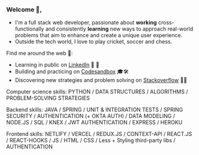 ### Welcome 👋,

* I'm a full stack web developer, passionate about **working** cross-functionally and consistently **learning** new ways to approach real-world problems that aim to enhance and create a unique user experience.
* Outside the tech world, I love to play cricket, soccer and chess.


Find me around the web 🔬:

 * Learning in public on [LinkedIn](https://www.linkedin.com/in/bhawnishkumar/) 👥 💼  
 * Building and practicing on [Codesandbox](https://codesandbox.io/u/mrbhawnish) 🎓🛠 
 * Discovering new strategies and problem solving on [Stackoverflow](https://stackoverflow.com/users/6513620/bhawnish-kumar) 🔭🔬 


Computer science skills: PYTHON / DATA STRUCTURES / ALGORITHMS / PROBLEM-SOLVING STRATEGIES

Backend skills:  JAVA / SPRING / UNIT & INTEGRATION TESTS / SPRING SECURITY / AUTHENTICATION (+ OKTA AUTH) / DATA MODELING / NODE.JS / SQL / KNEX / JWT AUTHENTICATION / EXPRESS / HEROKU

Frontend skills: NETLIFY / VERCEL / REDUX.JS / CONTEXT-API / REACT.JS / REACT-HOOKS / JS / HTML / CSS / Less + Styling third-party libs / AUTHENTICATION





